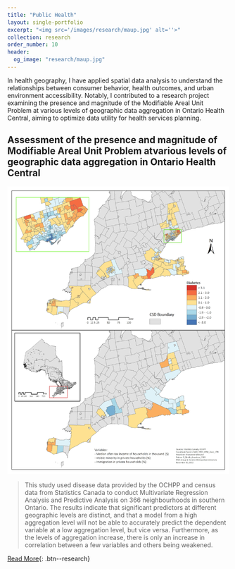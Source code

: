 ```yaml
---
title: "Public Health"
layout: single-portfolio
excerpt: "<img src='/images/research/maup.jpg' alt=''>"
collection: research
order_number: 10
header: 
  og_image: "research/maup.jpg"
---
```



In health geography, I have applied spatial data analysis to understand the relationships between consumer behavior, health outcomes, and urban environment accessibility. Notably, I contributed to a research project examining the presence and magnitude of the Modifiable Areal Unit Problem at various levels of geographic data aggregation in Ontario Health Central, aiming to optimize data utility for health services planning.



## Assessment of the presence and magnitude of Modifiable Areal Unit Problem atvarious levels of geographic data aggregation in Ontario Health Central

![](/images/research/maup.jpg)
 
> This study used disease data provided by the OCHPP and census data from Statistics Canada to conduct Multivariate Regression Analysis and Predictive Analysis on 366 neighbourhoods in southern Ontario. The results indicate that significant predictors at different geographic levels are distinct, and that a model from a high aggregation level will not be able to accurately predict the dependent variable at a low aggregation level, but vice versa. Furthermore, as the levels of aggregation increase, there is only an increase in correlation between a few variables and others being weakened.

[Read More](/files/pdf/research/maup.pdf){: .btn--research}
